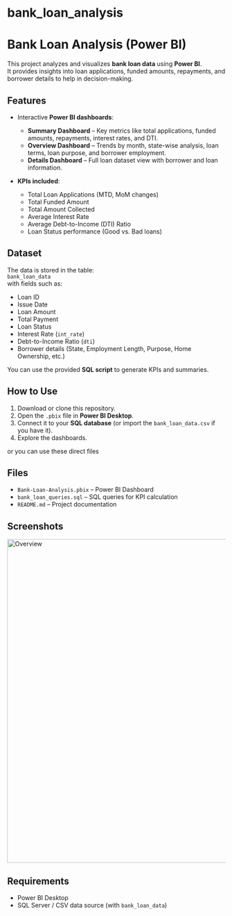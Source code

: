 # bank_loan_analysis

# Bank Loan Analysis (Power BI)

This project analyzes and visualizes **bank loan data** using **Power BI**.  
It provides insights into loan applications, funded amounts, repayments, and borrower details to help in decision-making.

## Features
- Interactive **Power BI dashboards**:
  - **Summary Dashboard** – Key metrics like total applications, funded amounts, repayments, interest rates, and DTI.
  - **Overview Dashboard** – Trends by month, state-wise analysis, loan terms, loan purpose, and borrower employment.
  - **Details Dashboard** – Full loan dataset view with borrower and loan information.

- **KPIs included**:
  - Total Loan Applications (MTD, MoM changes)
  - Total Funded Amount
  - Total Amount Collected
  - Average Interest Rate
  - Average Debt-to-Income (DTI) Ratio
  - Loan Status performance (Good vs. Bad loans)

## Dataset
The data is stored in the table:  
`bank_loan_data`  
with fields such as:
- Loan ID  
- Issue Date  
- Loan Amount  
- Total Payment  
- Loan Status  
- Interest Rate (`int_rate`)  
- Debt-to-Income Ratio (`dti`)  
- Borrower details (State, Employment Length, Purpose, Home Ownership, etc.)

You can use the provided **SQL script** to generate KPIs and summaries.

## How to Use
1. Download or clone this repository.
2. Open the `.pbix` file in **Power BI Desktop**.
3. Connect it to your **SQL database** (or import the `bank_loan_data.csv` if you have it).
4. Explore the dashboards.

or you can use these direct files

## Files
- `Bank-Loan-Analysis.pbix` – Power BI Dashboard
- `bank_loan_queries.sql` – SQL queries for KPI calculation
- `README.md` – Project documentation

## Screenshots
<img width="1326" height="745" alt="Overview" src="https://github.com/user-attachments/assets/8300d79e-c7e5-461f-a8da-0f1ee3f80bfa" />



## Requirements
- Power BI Desktop
- SQL Server / CSV data source (with `bank_loan_data`)
